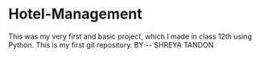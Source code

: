 # Hotel-Management
This was my very first and basic project, which I made in class 12th using Python.
This is my first git repository.
BY -- SHREYA TANDON
